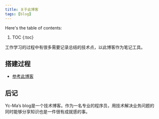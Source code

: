 ```yaml
---
title: 关于此博客
tags: [blog]
---
```


Here's the table of contents:
1. TOC
{:toc}

工作学习的过程中有很多需要记录总结的技术点，以此博客作为笔记工具。

## 搭建过程
- [参考此博客](https://tianqi.name/blog/2015/10/14/about-this-blog.html)

## 后记
Yc-Ma’s blog是一个技术博客。作为一名专业的程序员，用技术解决业务问题的同时能够分享知识也是一件很有成就感的事。

